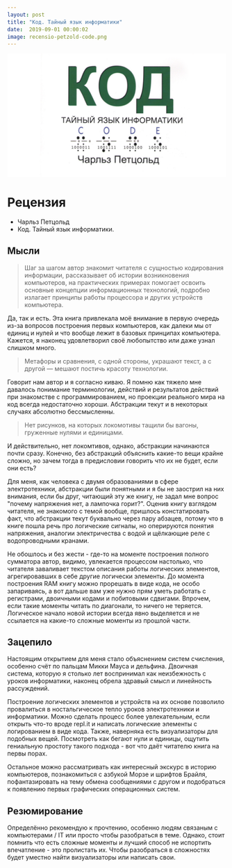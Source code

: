 ```yaml
---
layout: post
title: "Код. Тайный язык информатики"
date:  2019-09-01 00:00:02
image: recensio-petzold-code.png
---
```


![Обложка](/assets/img/recensio-petzold-code.png)

# Рецензия

* Чарльз Петцольд
* Код. Тайный язык информатики.

## Мысли

> Шаг за шагом автор знакомит читателя с сущностью кодирования информации, рассказывает об истории возникновения компьютеров, на практических примерах помогает освоить основные концепции информационных технологий, подробно излагает принципы работы процессора и других устройств компьютера.

Да, так и есть. Эта книга привлекала моё внимание в первую очередь из-за вопросов построения первых компьютеров, как далеки мы от единиц и нулей и что вообще лежит в базовых принципах компьютера. Кажется, я наконец удовлетворил своё любопытство или даже узнал слишком много.

> Метафоры и сравнения, с одной стороны, украшают текст, а с другой — мешают постичь красоту технологии.

Говорит нам автор и я согласно киваю. Я помню как тяжело мне давалось понимание терминологии, действий и результатов действий при знакомстве с программированием, но проекции реального мира на код всегда недостаточно хороши. Абстракции текут и в некоторых случаях абсолютно бессмысленны.

> Нет рисунков, на которых локомотивы тащили бы вагоны, груженные нулями и единицами.

И действительно, нет локомтивов, однако, абстракции начинаются почти сразу. Конечно, без абстракций объяснить какие-то вещи крайне сложно, но зачем тогда в предисловии говорить что их не будет, если они есть?

Для меня, как человека с двумя образованиями в сфере электротехники, абстракции были понятными и я бы не заострил на них внимания, если бы друг, читающий эту же книгу, не задал мне вопрос "почему напряжения нет, а лампочка горит?". Оценив книгу взглядом читателя, не знакомого с темой вообще, пришлось констатировать факт, что абстракции текут буквально через пару абзацев, потому что в книге пошла речь про логические сигналы, но оперируются понятия напряжения, аналогии электричества с водой и щёлкающие реле с водопроводными кранами.

Не обошлось и без жести - где-то на моменте построения полного сумматора автор, видимо, увлекается процессом настолько, что читателя заваливает текстом описания работы логических элементов, агрегировавших в себе другие логически элементы. До момента построения RAM книгу можно прорешать в виде кода, не особо запариваясь, а вот дальше вам уже нужно прям уметь работать с регистрами, двоичными кодами и побитовыми сдвигами. Впрочем, если такие моменты читать по диагонали, то ничего не теряется. Логическое начало новой истории всегда явно выделяется и не ссылается на какие-то сложные моменты из прошлой части.

## Зацепило

Настоящим открытием для меня стало объяснением систем счисления, особенно счёт по пальцам Микки Мауса и дельфина. Двоичная система, которую я столько лет воспринимал как неизбежность с уроков информатики, наконец обрела здравый смысл и линейность рассуждений.

Построение логических элементов и устройств на их основе позволило провалиться в ностальгическое тепло уроков электротехники и информатики. Можно сделать процесс более увлекательным, если открыть что-то вроде repl.it и написать логические элементы с логированием в виде кода. Также, наверняка есть визуализаторы для подобных вещей. Посмотреть как бегают нули и единицы, ощутить гениальную простоту такого подхода - вот что даёт читателю книга на первы порах.

Остальное можно рассматривать как интересный экскурс в историю компьютеров, познакомиться с азбукой Морзе и шрифтов Брайля, пофантазировать на тему обмена сообщениями с другом и подобраться к появлению первых графических операционных систем.

## Резюмирование

Определённо рекомендую к прочтению, особенно людям связаным с компьютерами / IT или просто чтобы разобраться в теме. Однако, стоит помнить что есть сложные моменты и лучший способ не испортить впечатление - это пролистать их. Чтобы разобраться в сложностях будет уместно найти визуализаторы или написать свои.
